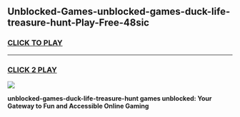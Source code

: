 
## Unblocked-Games-unblocked-games-duck-life-treasure-hunt-Play-Free-48sic
<h3>
<a href="https://premium76.site?title=unblocked-games-duck-life-treasure-hunt&ref=23A">CLICK TO PLAY</a></h3>
<hr>

<h3>
<a href="https://premium76.site?title=unblocked-games-duck-life-treasure-hunt&ref=23A">CLICK 2 PLAY</a>
  
</h3>

<a href="https://premium76.site?title=unblocked-games-duck-life-treasure-hunt&ref=23A"><img src="https://clearcache.store/games.png"></a>


**unblocked-games-duck-life-treasure-hunt games unblocked: Your Gateway to Fun and Accessible Online Gaming**
